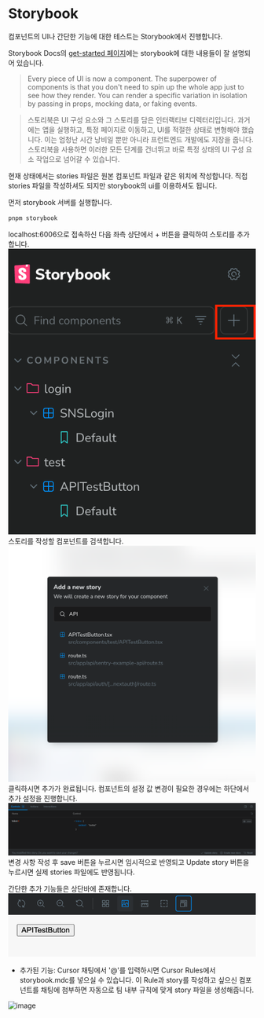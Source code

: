 # Storybook

컴포넌트의 UI나 간단한 기능에 대한 테스트는 Storybook에서 진행합니다.

Storybook Docs의 [get-started 페이지](https://storybook.js.org/docs/get-started/why-storybook)에는 storybook에 대한 내용들이 잘 설명되어 있습니다.
> Every piece of UI is now a component. The superpower of components is that you don't need to spin up the whole app just to see how they render. You can render a specific variation in isolation by passing in props, mocking data, or faking events.

> 스토리북은 UI 구성 요소와 그 스토리를 담은 인터랙티브 디렉터리입니다. 과거에는 앱을 실행하고, 특정 페이지로 이동하고, UI를 적절한 상태로 변형해야 했습니다. 이는 엄청난 시간 낭비일 뿐만 아니라 프런트엔드 개발에도 지장을 줍니다. 스토리북을 사용하면 이러한 모든 단계를 건너뛰고 바로 특정 상태의 UI 구성 요소 작업으로 넘어갈 수 있습니다.

현재 상태에서는 stories 파일은 원본 컴포넌트 파일과 같은 위치에 작성합니다. 직접 stories 파일을 작성하셔도 되지만 storybook의 ui를 이용하셔도 됩니다.

먼저 storybook 서버를 실행합니다.
``` zsh
pnpm storybook
```
localhost:6006으로 접속하신 다음 좌측 상단에서 + 버튼을 클릭하여 스토리를 추가합니다.
![image](../../uploads/5c0ea5da335253a2589552791a98c0ef/image.png)  
스토리를 작성할 컴포넌트를 검색합니다.
![image](../../uploads/e8c8d0fe2626e175041d359839ab35e1/image.png)  
클릭하시면 추가가 완료됩니다. 컴포넌트의 설정 값 변경이 필요한 경우에는 하단에서 추가 설정을 진행합니다.  
![image](../../uploads/cf1a383392721ff226adf30d211e77d8/image.png)  
변경 사항 작성 후 save 버튼을 누르시면 임시적으로 반영되고 Update story 버튼을 누르시면 실제 stories 파일에도 반영됩니다.

간단한 추가 기능들은 상단바에 존재합니다.  
![image](../../uploads/374516a9d01c8c85747bf772ed54ee3d/image.png)

* 추가된 기능: Cursor 채팅에서 '@'를 입력하시면 Cursor Rules에서 storybook.mdc를 넣으실 수 있습니다. 이 Rule과 story를 작성하고 싶으신 컴포넌트를 채팅에 첨부하면 자동으로 팀 내부 규칙에 맞게 story 파일을 생성해줍니다.
<img width="797" height="150" alt="image" src="https://github.com/user-attachments/assets/dc4a6304-9ea4-4cfd-b70c-243893935898" />
